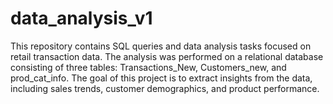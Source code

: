 # data_analysis_v1
This repository contains SQL queries and data analysis tasks focused on retail transaction data. The analysis was performed on a relational database consisting of three tables: Transactions_New, Customers_new, and prod_cat_info. The goal of this project is to extract insights from the data, including sales trends, customer demographics, and product performance.
